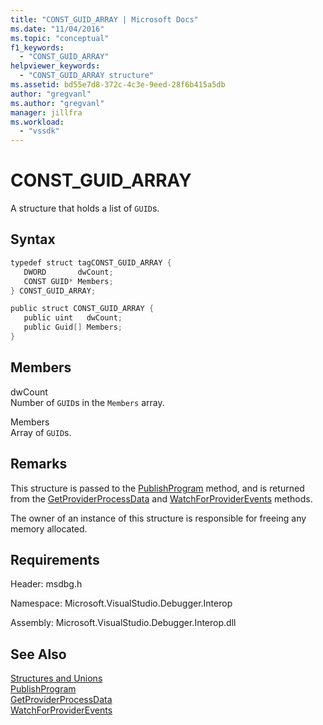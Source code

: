 ```yaml
---
title: "CONST_GUID_ARRAY | Microsoft Docs"
ms.date: "11/04/2016"
ms.topic: "conceptual"
f1_keywords:
  - "CONST_GUID_ARRAY"
helpviewer_keywords:
  - "CONST_GUID_ARRAY structure"
ms.assetid: bd55e7d8-372c-4c3e-9eed-28f6b415a5db
author: "gregvanl"
ms.author: "gregvanl"
manager: jillfra
ms.workload:
  - "vssdk"
---
```

# CONST_GUID_ARRAY
A structure that holds a list of `GUID`s.

## Syntax

```cpp
typedef struct tagCONST_GUID_ARRAY {
   DWORD       dwCount;
   CONST GUID* Members;
} CONST_GUID_ARRAY;
```

```csharp
public struct CONST_GUID_ARRAY {
   public uint   dwCount;
   public Guid[] Members;
}
```

## Members
dwCount  
Number of `GUID`s in the `Members` array.

Members  
Array of `GUID`s.

## Remarks
This structure is passed to the [PublishProgram](../../../extensibility/debugger/reference/idebugprogrampublisher2-publishprogram.md) method, and is returned from the [GetProviderProcessData](../../../extensibility/debugger/reference/idebugprogramprovider2-getproviderprocessdata.md) and [WatchForProviderEvents](../../../extensibility/debugger/reference/idebugprogramprovider2-watchforproviderevents.md) methods.

The owner of an instance of this structure is responsible for freeing any memory allocated.

## Requirements
Header: msdbg.h

Namespace: Microsoft.VisualStudio.Debugger.Interop

Assembly: Microsoft.VisualStudio.Debugger.Interop.dll

## See Also
[Structures and Unions](../../../extensibility/debugger/reference/structures-and-unions.md)  
[PublishProgram](../../../extensibility/debugger/reference/idebugprogrampublisher2-publishprogram.md)  
[GetProviderProcessData](../../../extensibility/debugger/reference/idebugprogramprovider2-getproviderprocessdata.md)  
[WatchForProviderEvents](../../../extensibility/debugger/reference/idebugprogramprovider2-watchforproviderevents.md)
